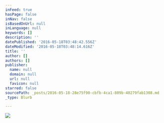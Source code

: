 ```yaml
---
inFeed: true
hasPage: false
inNav: false
isBasedOnUrl: null
inLanguage: null
keywords: []
description: ''
datePublished: '2016-05-18T03:48:42.556Z'
dateModified: '2016-05-18T03:48:14.616Z'
title: ''
author: []
authors: []
publisher:
  name: null
  domain: null
  url: null
  favicon: null
starred: false
sourcePath: _posts/2016-05-18-28e75f90-cbfb-4ca1-809b-40279fab1308.md
_type: Blurb

---
```

![](https://the-grid-user-content.s3-us-west-2.amazonaws.com/6b32f068-ab74-4186-b4f6-21f0ff373e83.png)